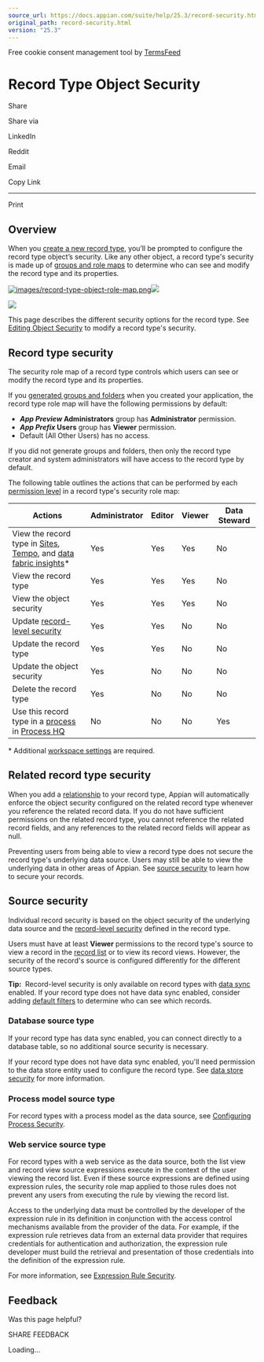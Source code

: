 ```yaml
---
source_url: https://docs.appian.com/suite/help/25.3/record-security.html
original_path: record-security.html
version: "25.3"
---
```


Free cookie consent management tool by [TermsFeed](https://www.termsfeed.com/)

# Record Type Object Security

Share

Share via

LinkedIn

Reddit

Email

Copy Link

* * *

Print

## Overview

When you [create a new record type](Create_a_Record_Type.html), you’ll be prompted to configure the record type object’s security. Like any other object, a record type's security is made up of [groups and role maps](object-security.html#groups-and-role-maps) to determine who can see and modify the record type and its properties.

[![images/record-type-object-role-map.png](images/record-type-object-role-map.png)![](/suite/help/25.3/images/rn/zoom_magnify_center.png)](#img525)

[![](images/record-type-object-role-map.png)](#_)

This page describes the different security options for the record type. See [Editing Object Security](object-security.html#editing-object-security) to modify a record type's security.

## Record type security

The security role map of a record type controls which users can see or modify the record type and its properties.

If you [generated groups and folders](creating-applications.html#generated-groups-and-folders) when you created your application, the record type role map will have the following permissions by default:

-   **_App Preview_ Administrators** group has **Administrator** permission.
-   **_App Prefix_ Users** group has **Viewer** permission.
-   Default (All Other Users) has no access.

If you did not generate groups and folders, then only the record type creator and system administrators will have access to the record type by default.

The following table outlines the actions that can be performed by each [permission level](object-security.html#permission-levels-in-role-maps) in a record type's security role map:

| Actions | Administrator | Editor | Viewer | Data Steward |
| --- | --- | --- | --- | --- |
| View the record type in [Sites](Sites.html), [Tempo](Using_the_Records_Tab.html#tempo), and [data fabric insights](allow-users-to-build-reports.html)\* | Yes | Yes | Yes | No |
| View the record type | Yes | Yes | Yes | No |
| View the object security | Yes | Yes | Yes | No |
| Update [record-level security](record-level-security.html) | Yes | Yes | No | No |
| Update the record type | Yes | Yes | No | No |
| Update the object security | Yes | No | No | No |
| Delete the record type | Yes | No | No | No |
| Use this record type in a [process](add-process.html) in [Process HQ](processhq.html) | No | No | No | Yes |

\* Additional [workspace settings](appian-records-security.html#workspace-settings) are required.

## Related record type security

When you add a [relationship](record-type-relationships.html) to your record type, Appian will automatically enforce the object security configured on the related record type whenever you reference the related record data. If you do not have sufficient permissions on the related record type, you cannot reference the related record fields, and any references to the related record fields will appear as null.

Preventing users from being able to view a record type does not secure the record type's underlying data source. Users may still be able to view the underlying data in other areas of Appian. See [source security](#source-security) to learn how to secure your records.

## Source security

Individual record security is based on the object security of the underlying data source and the [record-level security](record-level-security.html) defined in the record type.

Users must have at least **Viewer** permissions to the record type's source to view a record in the [record list](record-list.html) or to view its record views. However, the security of the record's source is configured differently for the different source types.

**Tip:**  Record-level security is only available on record types with [data sync](about-data-sync.html) enabled. If your record type does not have data sync enabled, consider adding [default filters](default-filters.html) to determine who can see which records.

### Database source type

If your record type has data sync enabled, you can connect directly to a database table, so no additional source security is necessary.

If your record type does not have data sync enabled, you'll need permission to the data store entity used to configure the record type. See [data store security](Data_Stores.html#prodlink-security) for more information.

### Process model source type

For record types with a process model as the data source, see [Configuring Process Security](process-model-object.html#process-security).

### Web service source type

For record types with a web service as the data source, both the list view and record view source expressions execute in the context of the user viewing the record list. Even if these source expressions are defined using expression rules, the security role map applied to those rules does not prevent any users from executing the rule by viewing the record list.

Access to the underlying data must be controlled by the developer of the expression rule in its definition in conjunction with the access control mechanisms available from the provider of the data. For example, if the expression rule retrieves data from an external data provider that requires credentials for authentication and authorization, the expression rule developer must build the retrieval and presentation of those credentials into the definition of the expression rule.

For more information, see [Expression Rule Security](Expression_Rules.html#prodlink-security).

## Feedback

Was this page helpful?

SHARE FEEDBACK

Loading...